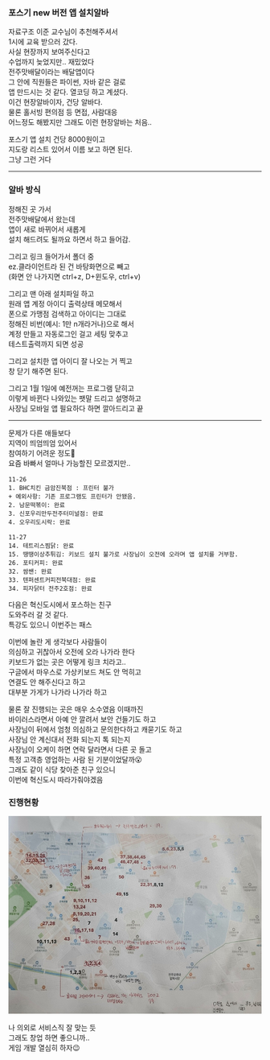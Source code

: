 ### 포스기 new 버전 앱 설치알바 
자료구조 이준 교수님이 추천해주셔서  
1시에 교육 받으러 갔다.  
사실 현장까지 보여주신다고  
수업까지 늦었지만.. 재밌었다  
전주맛배달이라는 배달앱이다  
그 안에 직원들은 파이썬, 자바 같은 걸로  
앱 만드시는 것 같다. 열코딩 하고 계셨다.  
이건 현장알바이자, 건당 알바다.  
물론 홀서빙 편의점 등 면접, 사람대응  
어느정도 해봤지만 그래도 이런 현장알바는 처음..  
  
포스기 앱 설치 건당 8000원이고  
지도랑 리스트 있어서 이름 보고 하면 된다.  
그냥 그런 거다  

*** 
### 알바 방식 
  
정해진 곳 가서  
전주맛배달에서 왔는데  
앱이 새로 바뀌어서 새롭게  
설치 해드려도 될까요 하면서 하고 들어감.  

그리고 링크 들어가서 폴더 중  
ez.클라이언트라 된 건 바탕화면으로 빼고  
(화면 안 나가지면 ctrl+z, D+윈도우, ctrl+v)  

그리고 맨 아래 설치파일 하고  
원래 앱 계정 아이디 출력상태 메모해서  
폰으로 가맹점 검색하고 아이디는 그대로  
정해진 비번(예시: 1만 n개라거나)으로 해서  
계정 만들고 자동로그인 걸고 세팅 맞추고  
테스트출력까지 되면 성공  
  
그리고 설치한 앱 아이디 잘 나오는 거 찍고  
창 닫기 해주면 된다.  

그리고 1월 1일에 예전꺼는 프로그램 닫히고  
이렇게 바뀐다 나와있는 팻말 드리고 설명하고  
사장님 모바일 앱 필요하다 하면 깔아드리고 끝  
  
***
  
문제가 다른 애들보다  
지역이 띄엄띄엄 있어서  
참여하기 어려운 정도🥺  
요즘 바빠서 얼마나 가능할진 모르겠지만..  

```
11-26  
1. BHC치킨 금암진북점 : 프린터 불가 
+ 예외사항: 기존 프로그램도 프린터가 안됐음. 
2. 남문떡볶이: 완료 
3. 신포우리만두전주터미널점: 완료 
4. 오우리도시락: 완료
```
  
```
11-27 
14. 테트리스찜닭: 완료
15. 땡땡이상추튀김: 키보드 설치 불가로 사장님이 오전에 오라며 앱 설치를 거부함.  
26. 포티커피: 완료 
32. 쌈쌘: 완료
33. 텐퍼센트커피전북대점: 완료
34. 피자닭터 전주2호점: 완료
```
다음은 혁신도시에서 포스하는 친구  
도와주러 갈 것 같다.  
특강도 있으니 이번주는 패스  

이번에 놀란 게 생각보다 사람들이  
의심하고 귀찮아서 오전에 오라 나가라 한다  
키보드가 없는 곳은 어떻게 링크 치라고..  
구글에서 마우스로 가상키보드 쳐도 안 먹히고  
연결도 안 해주신다고 하고  
대부분 가게가 나가라 나가라 하고  

물론 잘 진행되는 곳은 매우 소수였음 이때까진  
바이러스라면서 아예 안 깔려서 보안 건들기도 하고  
사장님이 뒤에서 엄청 의심하고 문의한다하고 캐묻기도 하고  
사장님 안 계신대서 전화 되는지 톡 되는지  
사장님이 오케이 하면 연락 달라면서 다른 곳 돌고  
특정 고객층 영업하는 사람 된 기분이었달까😮  
그래도 같이 식당 찾아준 친구 있으니  
이번에 혁신도시 따라가줘야겠음  
  
### 진행현황 
![10주차-202318021이승연-앱디자인](./Image/포스기앱설치알바1.jpg)  
  
나 의외로 서비스직 잘 맞는 듯  
그래도 창업 하면 좋으니까..  
게임 개발 열심히 하자😉  

